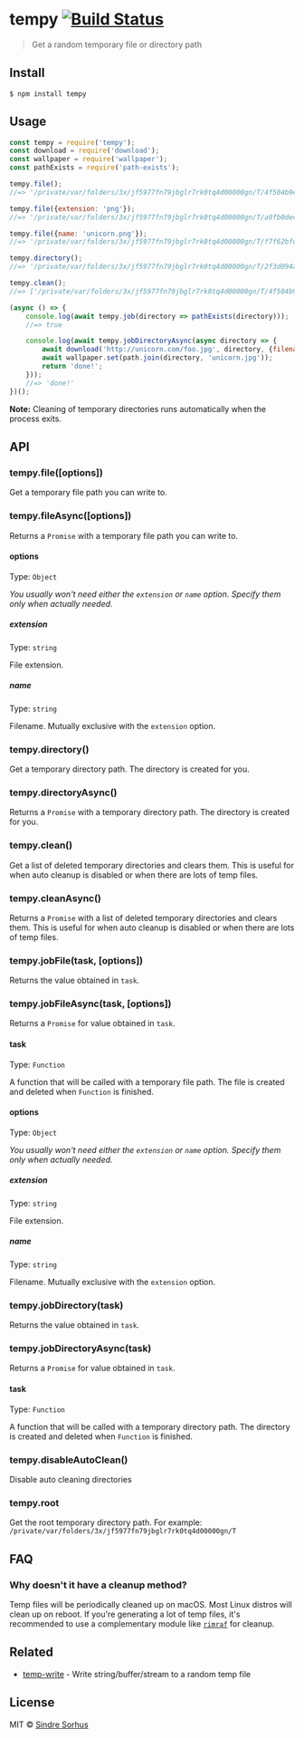 # tempy [![Build Status](https://travis-ci.org/sindresorhus/tempy.svg?branch=master)](https://travis-ci.org/sindresorhus/tempy)

> Get a random temporary file or directory path


## Install

```
$ npm install tempy
```


## Usage

```js
const tempy = require('tempy');
const download = require('download');
const wallpaper = require('wallpaper');
const pathExists = require('path-exists');

tempy.file();
//=> '/private/var/folders/3x/jf5977fn79jbglr7rk0tq4d00000gn/T/4f504b9edb5ba0e89451617bf9f971dd'

tempy.file({extension: 'png'});
//=> '/private/var/folders/3x/jf5977fn79jbglr7rk0tq4d00000gn/T/a9fb0decd08179eb6cf4691568aa2018.png'

tempy.file({name: 'unicorn.png'});
//=> '/private/var/folders/3x/jf5977fn79jbglr7rk0tq4d00000gn/T/f7f62bfd4e2a05f1589947647ed3f9ec/unicorn.png'

tempy.directory();
//=> '/private/var/folders/3x/jf5977fn79jbglr7rk0tq4d00000gn/T/2f3d094aec2cb1b93bb0f4cffce5ebd6'

tempy.clean();
//=> ['/private/var/folders/3x/jf5977fn79jbglr7rk0tq4d00000gn/T/4f504b9edb5ba0e89451617bf9f971dd', ...]

(async () => {
	console.log(await tempy.job(directory => pathExists(directory)));
	//=> true

	console.log(await tempy.jobDirectoryAsync(async directory => {
		await download('http://unicorn.com/foo.jpg', directory, {filename: 'unicorn.jpg'});
		await wallpaper.set(path.join(directory, 'unicorn.jpg'));
		return 'done!';
	}));
	//=> 'done!'
})();
```

**Note:** Cleaning of temporary directories runs automatically when the process exits.

## API

### tempy.file([options])

Get a temporary file path you can write to.

### tempy.fileAsync([options])

Returns a `Promise` with a temporary file path you can write to.

#### options

Type: `Object`

*You usually won't need either the `extension` or `name` option. Specify them only when actually needed.*

##### extension

Type: `string`

File extension.

##### name

Type: `string`

Filename. Mutually exclusive with the `extension` option.

### tempy.directory()

Get a temporary directory path. The directory is created for you.

### tempy.directoryAsync()

Returns a `Promise` with a temporary directory path. The directory is created for you.

### tempy.clean()

Get a list of deleted temporary directories and clears them. This is useful for when auto cleanup is disabled or when there are lots of temp files.

### tempy.cleanAsync()

Returns a `Promise` with a list of deleted temporary directories and clears them. This is useful for when auto cleanup is disabled or when there are lots of temp files.

### tempy.jobFile(task, [options])

Returns the value obtained in `task`.

### tempy.jobFileAsync(task, [options])

Returns a `Promise` for value obtained in `task`.

#### task

Type: `Function`

A function that will be called with a temporary file path. The file is created and deleted when `Function` is finished.

#### options

Type: `Object`

*You usually won't need either the `extension` or `name` option. Specify them only when actually needed.*

##### extension

Type: `string`

File extension.

##### name

Type: `string`

Filename. Mutually exclusive with the `extension` option.

### tempy.jobDirectory(task)

Returns the value obtained in `task`.

### tempy.jobDirectoryAsync(task)

Returns a `Promise` for value obtained in `task`.

#### task

Type: `Function`

A function that will be called with a temporary directory path. The directory is created and deleted when `Function` is finished.

### tempy.disableAutoClean()

Disable auto cleaning directories

### tempy.root

Get the root temporary directory path. For example: `/private/var/folders/3x/jf5977fn79jbglr7rk0tq4d00000gn/T`

## FAQ

### Why doesn't it have a cleanup method?

Temp files will be periodically cleaned up on macOS. Most Linux distros will clean up on reboot. If you're generating a lot of temp files, it's recommended to use a complementary module like [`rimraf`](https://github.com/isaacs/rimraf) for cleanup.


## Related

- [temp-write](https://github.com/sindresorhus/temp-write) - Write string/buffer/stream to a random temp file


## License

MIT © [Sindre Sorhus](https://sindresorhus.com)
